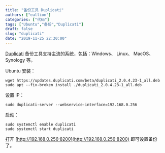 ```yaml
---
title: "备份工具 Duplicati"
authors: ["eallion"]
categories: ["代码"]
tags: ["Ubuntu","备份","Duplicati"]
draft: false
slug: "duplicati"
date: "2019-11-25 22:30:00"
---
```


 [Duplicati](https://www.duplicati.com/download) 备份工具支持主流的系统，包括：Windows、 Linux、 MacOS、 Synology 等。

Ubuntu 安装：

```
wget https://updates.duplicati.com/beta/duplicati_2.0.4.23-1_all.deb
sudo apt --fix-broken install ./duplicati_2.0.4.23-1_all.deb
```

设置 IP：

```
sudo duplicati-server --webservice-interface=192.168.0.256
```

启动：

```
sudo systemctl enable duplicati
sudo systemctl start duplicati
```

打开 [http://192.168.0.256:8200](http://192.168.0.256:8200) 即可设置备份了。

